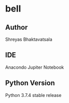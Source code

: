 # bell
## Author
Shreyas Bhaktavatsala

## IDE
Anacondo Jupiter Notebook 

## Python Version
Python 3.7.4 stable release
